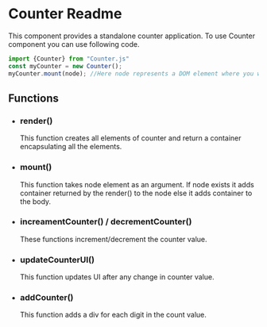 <h1>Counter Readme</h1>
<p>This component provides a standalone counter application. To use Counter component you can use following code.</p>

```javascript
import {Counter} from "Counter.js"
const myCounter = new Counter();
myCounter.mount(node); //Here node represents a DOM element where you want to add Counter.
```
<h2>Functions</h2>
<ul>
    <li>
        <h3>render()</h3>
        <p>This function creates all elements of counter and return a container encapsulating all the elements.</p>
    </li>
    <li>
        <h3>mount()</h3>
        <p>This function takes node element as an argument. If node exists it adds container returned by the render() to the node else it adds container to the body.</p>
    </li>
    <li>
        <h3>increamentCounter() / decrementCounter()</h3>
        <p>These functions increment/decrement the counter value.</p>
    </li>
    <li>
        <h3>updateCounterUI()</h3>
        <p>This function updates UI after any change in counter value.</p>
    </li>
    <li>
        <h3>addCounter()</h3>
        <p>This function adds a div for each digit in the count value.</p>
    </li>
</ul>


